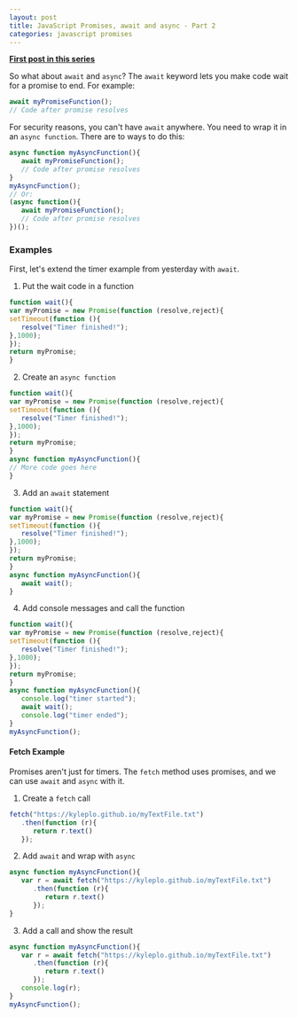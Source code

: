 ```yaml
---
layout: post
title: JavaScript Promises, await and async - Part 2
categories: javascript promises
---
```

**[First post in this series](https://kyleplo.github.io/b/js-promises-await-and-async-1/)**

So what about `await` and `async`? The `await` keyword lets you make code wait for a promise to end. For example:
```javascript
await myPromiseFunction();
// Code after promise resolves
```
For security reasons, you can't have `await` anywhere. You need to wrap it in an `async function`. There are to ways to do this:
```javascript
async function myAsyncFunction(){
   await myPromiseFunction();
   // Code after promise resolves
}
myAsyncFunction();
// Or:
(async function(){
   await myPromiseFunction();
   // Code after promise resolves
})();
```
### Examples
First, let's extend the timer example from yesterday with `await`.
1. Put the wait code in a function
```javascript
function wait(){
var myPromise = new Promise(function (resolve,reject){
setTimeout(function (){
   resolve("Timer finished!");
},1000);
});
return myPromise;
}
```
2. Create an `async function`
```javascript
function wait(){
var myPromise = new Promise(function (resolve,reject){
setTimeout(function (){
   resolve("Timer finished!");
},1000);
});
return myPromise;
}
async function myAsyncFunction(){
// More code goes here
}
```
3. Add an `await` statement
```javascript
function wait(){
var myPromise = new Promise(function (resolve,reject){
setTimeout(function (){
   resolve("Timer finished!");
},1000);
});
return myPromise;
}
async function myAsyncFunction(){
   await wait();
}
```
4. Add console messages and call the function
```javascript
function wait(){
var myPromise = new Promise(function (resolve,reject){
setTimeout(function (){
   resolve("Timer finished!");
},1000);
});
return myPromise;
}
async function myAsyncFunction(){
   console.log("timer started");
   await wait();
   console.log("timer ended");
}
myAsyncFunction();
```
#### Fetch Example
Promises aren't just for timers. The `fetch` method uses promises, and we can use `await` and `async` with it.

1. Create a `fetch` call
```javascript
fetch("https://kyleplo.github.io/myTextFile.txt")
   .then(function (r){
      return r.text()
   });
```
2. Add `await` and wrap with `async`
```javascript
async function myAsyncFunction(){
   var r = await fetch("https://kyleplo.github.io/myTextFile.txt")
      .then(function (r){
         return r.text()
      });
}
```
3. Add a call and show the result
```javascript
async function myAsyncFunction(){
   var r = await fetch("https://kyleplo.github.io/myTextFile.txt")
      .then(function (r){
         return r.text()
      });
   console.log(r);
}
myAsyncFunction();
```
